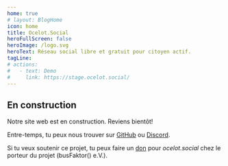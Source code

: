 ```yaml
---
home: true
# layout: BlogHome
icon: home
title: Ocelot.Social
heroFullScreen: false
heroImage: /logo.svg
heroText: Réseau social libre et gratuit pour citoyen actif.
tagLine: 
# actions:
#   - text: Demo
#     link: https://stage.ocelot.social/
---
```

## En construction

Notre site web est en construction. Reviens bientôt!

Entre-temps, tu peux nous trouver sur [GitHub](https://github.com/Ocelot-Social-Community/) ou [Discord](https://discord.gg/AGPJ7YgC).

Si tu veux soutenir ce projet, tu peux faire un [don](https://busfaktor.org/en/spenden) pour *ocelot.social*
chez le porteur du projet (busFaktor() e.V.).
